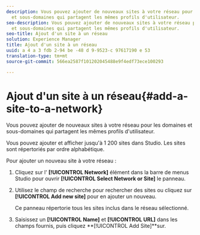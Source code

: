 ```yaml
---
description: Vous pouvez ajouter de nouveaux sites à votre réseau pour les domaines
  et sous-domaines qui partagent les mêmes profils d'utilisateur.
seo-description: Vous pouvez ajouter de nouveaux sites à votre réseau pour les domaines
  et sous-domaines qui partagent les mêmes profils d'utilisateur.
seo-title: Ajout d'un site à un réseau
solution: Experience Manager
title: Ajout d'un site à un réseau
uuid: a 4 a 3 fdb 2-94 be -48 d 9-9523-c 97617190 e 53
translation-type: tm+mt
source-git-commit: 566ea2587f101202045488e9f4edf73ece100293

---
```



# Ajout d'un site à un réseau{#add-a-site-to-a-network}

Vous pouvez ajouter de nouveaux sites à votre réseau pour les domaines et sous-domaines qui partagent les mêmes profils d'utilisateur.

Vous pouvez ajouter et afficher jusqu'à 1 200 sites dans Studio. Les sites sont répertoriés par ordre alphabétique.

Pour ajouter un nouveau site à votre réseau :

1. Cliquez sur l' **[!UICONTROL Network]** élément dans la barre de menus Studio pour ouvrir **[!UICONTROL Select Network or Site]** le panneau.
1. Utilisez le champ de recherche pour rechercher des sites ou cliquez sur **[!UICONTROL Add new site]** pour en ajouter un nouveau.

   Ce panneau répertorie tous les sites inclus dans le réseau sélectionné.

1. Saisissez un **[!UICONTROL Name]** et **[!UICONTROL URL]** dans les champs fournis, puis cliquez **[!UICONTROL Add Site]**sur.
